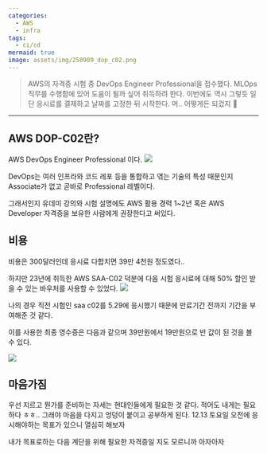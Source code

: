 ```yaml
---
categories:
  - AWS
  - infra
tags:
  - ci/cd
mermaid: true
image: assets/img/250909_dop_c02.png
---
```

> AWS의 자격증 시험 중 DevOps Engineer Professional을 접수했다. MLOps 직무를 수행함에 있어 도움이 될까 싶어 취득하려 한다. 이번에도 역시 그렇듯 일단 응시료를 결제하고 날짜를 고정한 뒤 시작한다. 머.. 어떻게든 되겄지 🤨
---

## AWS DOP-C02란?
AWS DevOps Engineer Professional 이다.
![](https://i.imgur.com/kqDZpmu.png)

DevOps는 여러 인프라와 코드 레포 등을 통합하고 엮는 기술의 특성 때문인지 Associate가 없고 곧바로 Professional 레벨이다.

그래서인지 유데미 강의와 시험 설명에도 AWS 활용 경력 1~2년 혹은 AWS Developer 자격증을 보유한 사람에게 권장한다고 써있다.

## 비용
비용은 300달러인데 응시료 다합치면 39만 4천원 정도였다..

하지만 23년에 취득한 AWS SAA-C02 덕분에 다음 시험 응시료에 대해 50% 할인 받을 수 있는 바우처를 사용할 수 있었다.
![](https://i.imgur.com/XqPE6VT.png)

나의 경우 직전 시험인 saa c02를 5.29에 응시했기 때문에 만료기간 전까지 기간을 부여해준 것 같다.

이를 사용한 최종 영수증은 다음과 같으며 39만원에서 19만원으로 반 값이 된 것을 볼 수 있다.

![](https://i.imgur.com/KpHM8ze.png)

## 마음가짐
우선 지르고 뭔가를 준비하는 자세는 현대인들에게 필요한 것 같다. 적어도 내게는 필요하다 ㅎㅎ.. 그래야 마음을 다지고 엉덩이 붙이고 공부하게 된다. 12.13 토요일 오전에 응시해야하는 목표가 있으니 열심히 해보자

내가 목표로하는 다음 계단을 위해 필요한 자격증일 지도 모르니까 아자아자 